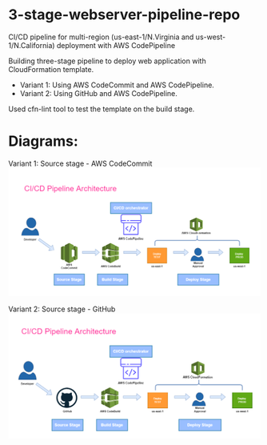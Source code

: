 # 3-stage-webserver-pipeline-repo

CI/CD pipeline for multi-region (us-east-1/N.Virginia and us-west-1/N.California) deployment with AWS CodePipeline

Building three-stage pipeline to deploy web application with CloudFormation template.
- Variant 1: Using AWS CodeCommit and AWS CodePipeline.
- Variant 2: Using GitHub and AWS CodePipeline.

Used cfn-lint tool to test the template on the build stage.

# Diagrams:

Variant 1: Source stage - AWS CodeCommit
![](images/diagram.drawio.png)

Variant 2: Source stage - GitHub
![](images/diagram-1.drawio.png)